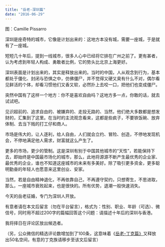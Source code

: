 ```yaml
---
title: "岳老-深圳篇"
date: "2016-06-29"
---
```


图：Camille Pissarro

深圳是座奇特的城市，它像是计划出来的：这地方本没有城，需要一座城，于是就有了一座城。

短短几十年后，提到一线城市，很多人心中已经将它排在广州之前了。更有甚者，认为考虑到年轻人构成、勇敢者比例，它的势头比北京上海更好。

深圳表面是计划出来的，其实是释放出来的。当时的中国，人从观念到行为，基本都处于僵化、封闭与恐惧之中，仿佛僵尸，并不觉得又硬又臭有什么不对，偶尔看见鲜活的个体，却看习惯他们又香又软，必然扑上去咬一口，把他们也变成僵尸。  

突然中国有了这样一个地方：你不是喜欢自由吗？这地方多一点，你敢的话，就去试试吧。

见识超前的、追求自由的、被嫌弃的、走投无路的、当然，他们绝大多数都是想发财的，汇集到了这里。在当时的主流观念看来，这都是些疯子，不要铁饭碗、放弃体制、去当下贱的打工仔和商人。

市场是伟大的，让人逐利，给人自由，人们就会立约、冒险、创造，不停地发现机会，不停地满足他人需求，财富就这么产生了。

更多的市场，更少的管制。这是深圳有别于中国其他城市的“天性”，若能保持下去，即始终是中国最市场化的城市，那么，此地将源源不断产生最优秀的企业家、最优秀的企业，谁也不知道这座城市的未来有多美好。除了吸引更多资金，更多聪明勤奋的年轻人也愿意来这里创业、安家。

当然，若是自由精神退化，不再依靠自己，不再遵守契约，只想寄生，不思进取，那么，一座城市衰败起来，也是很快的。所有优势，退潮一般快速消失。

今天的岳老征婚，专门为深圳人开放。  

有意者请在本文后留言（勿在平台留言），格式为：性别、职业、年龄（可选）、微信号，同时用不超过200字的篇幅回答这个问题：请描述十年后的深圳与香港。

我将择日在评论区放出候选者。

（另，公众微信的精选评论数增加到了100条，这意味着《[岳老-丁克篇》](http://mp.weixin.qq.com/s?__biz=MjM5NDU0Mjk2MQ==&mid=2651622207&idx=1&sn=2e3daca2a535f1ea4b5a21c8a5deade5&scene=21#wechat_redirect)又释放出50名空间，有意的丁克族请移步至该文后留言）
